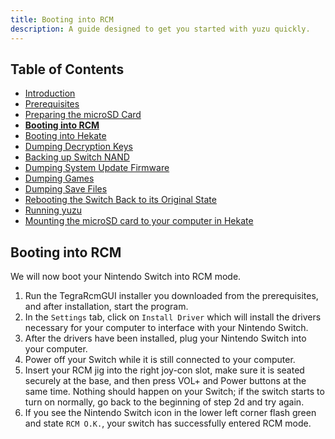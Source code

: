 ```yaml
---
title: Booting into RCM
description: A guide designed to get you started with yuzu quickly.
---
```


## Table of Contents

* [Introduction](/quickstart/)
* [Prerequisites](/quickstart/prerequisites/)
* [Preparing the microSD Card](/quickstart/prepare-sd-card/)
* [**Booting into RCM**](/quickstart/boot-to-rcm/)
* [Booting into Hekate](/quickstart/boot-to-hekate/)
* [Dumping Decryption Keys](/quickstart/dump-keys/)
* [Backing up Switch NAND](/quickstart/nand-backup/)
* [Dumping System Update Firmware](/quickstart/dump-firmware/)
* [Dumping Games](/quickstart/dump-games/)
* [Dumping Save Files](/quickstart/dump-saves/)
* [Rebooting the Switch Back to its Original State](/quickstart/reboot-to-stock/)
* [Running yuzu](/quickstart/running-yuzu/)
* [Mounting the microSD card to your computer in Hekate](/quickstart/hekate-ums/)

## Booting into RCM

We will now boot your Nintendo Switch into RCM mode.

1. Run the TegraRcmGUI installer you downloaded from the prerequisites, and after installation, start the program. 
2. In the `Settings` tab, click on `Install Driver` which will install the drivers necessary for your computer to interface with your Nintendo Switch. 
3. After the drivers have been installed, plug your Nintendo Switch into your computer.
4. Power off your Switch while it is still connected to your computer.
5. Insert your RCM jig into the right joy-con slot, make sure it is seated securely at the base, and then press VOL+ and Power buttons at the same time. Nothing should happen on your Switch; if the switch starts to turn on normally, go back to the beginning of step 2d and try again.
6. If you see the Nintendo Switch icon in the lower left corner flash green and state `RCM O.K.`, your switch has successfully entered RCM mode.
